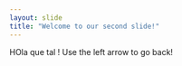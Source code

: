 ```yaml
---
layout: slide
title: "Welcome to our second slide!"
---
```

HOla que tal !
Use the left arrow to go back!
